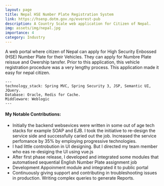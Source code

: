 ```yaml
---
layout: page
title: Nepal HSE Number Plate Registration System
link: https://hsenp.dotm.gov.np/everest-pub
description: A Country Scale web application for Citizen of Nepal.
img: assets/img/nepal.jpg
importance: 4
category: Industry
---
```


A web portal where citizen of Nepal can apply for High Security Enbossed (HSE) Number Plate for their Vehicles. They can apply for Numbre Plate reissue and Owership tansfer. Prior to this application, this vehicle registration procedure was a very lengthy process. This application made it easy for nepal citizen.

    ---
    technology_stack: Spring MVC, Spring Security 3, JSP, Semantic UI, JQuery.
    Database: Oracle, Redis for Cache.
    Middleware: Weblogic
    ---

<h4 class="post-title">My Notable Contributions:</h4>
<div class="row">
 <ul>
   <li>Initially the backend websevices were written in some out of age tech stacks for example SOAP and EJB. I took the initiative to re-design the service side and successfully caried out the job. Increased the service perfomance by 35% by employing progressive technologies.</li>
  <li>I had little controbution in UI designing. But I directed my team member who eas re-desiging the UI using vue.js</li>
  <li>After first phase release, I developed and integrated some modules that automatised sequential English Number Plate assignment job</li>
  <li>Development Appoinment module and integrated it to public portal</li>
  <li>Continuously giving support and contributing in troubleshooting issues in production. Writing complex queries to generate Reports.</li>
</ul>
</div>